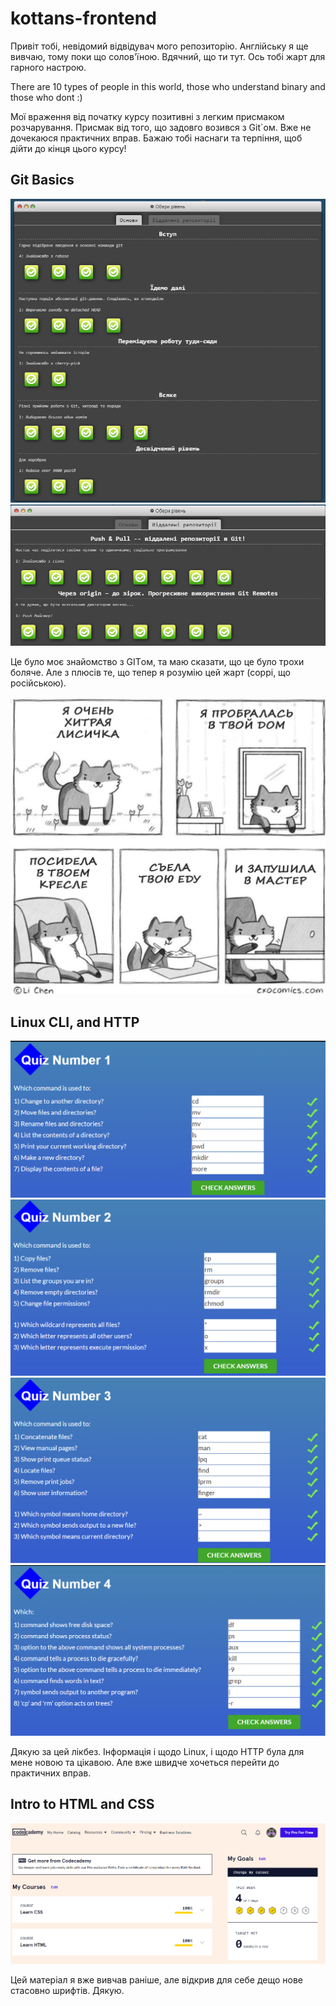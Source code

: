 # kottans-frontend
Привіт тобі, невідомий відвідувач мого репозиторію. Англійську я ще вивчаю, тому поки що солов'їною. Вдячний, що ти тут. Ось тобі жарт для гарного настрою.

There are 10 types of people in this world, those who understand binary and those who dont :)

Мої враження від початку курсу позитивні з легким присмаком розчарування. Присмак від того, що задовго возився з Git`ом. Вже не дочекаюся практичних вправ. Бажаю тобі наснаги та терпіння, щоб дійти до кінця цього курсу!

## Git Basics

<img src="task_git_github/git_basic_done.png" alt="git_1 done screen">
<img src="task_git_github/git_push_pull_done.png" alt="git_2 done screen">

Це було моє знайомство з GITом, та маю сказати, що це було трохи боляче. 
Але з плюсів те, що тепер я розумію цей жарт (соррі, що російською).

<img src="task_git_github/joke.jpeg" alt="joke about git">


## Linux CLI, and HTTP

<img src="task_linux_cli/linux_quiz_1_done.png" alt="linux quiz_1 done screen">
<img src="task_linux_cli/linux_quiz_2_done.png" alt="linux quiz_2 done screen">
<img src="task_linux_cli/linux_quiz_3_done.png" alt="linux quiz_3 done screen">
<img src="task_linux_cli/linux_quiz_4_done.png" alt="linux quiz_4 done screen">

Дякую за цей лікбез. Інформація і щодо Linux, і щодо HTTP була для мене новою та цікавою. 
Але вже швидче хочеться перейти до практичних вправ.

## Intro to HTML and CSS

<img src="task_html_css_intro/html_css_done.png" alt="html css done screen">

Цей матеріал я вже вивчав раніше, але відкрив для себе дещо нове стасовно шрифтів. Дякую.